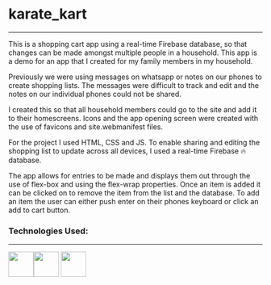 # karate_kart
<hr>
This is a shopping cart app using a real-time Firebase database, so that changes can be made amongst multiple people in a household.
This app is a demo for an app that I created for my family members in my household.

Previously we were using messages on whatsapp or notes on our phones to create shopping lists. 
The messages were difficult to track and edit and the notes on our individual phones could not be shared. 

I created this so that all household members could go to the site and add it to their homescreens. 
Icons and the app opening screen were created with the use of favicons and site.webmanifest files. 

For the project I used HTML, CSS and JS. 
To enable sharing and editing the shopping list to update across all devices, I used a real-time Firebase 🔥 database. 

The app allows for entries to be made and displays them out through the use of flex-box and using the flex-wrap properties. 
Once an item is added it can be clicked on to remove the item from the list and the database. 
To add an item the user can either push enter on their phones keyboard or click an add to cart button. 

### Technologies Used: 
<hr>
<div style="display:flex, justify-content:center">
<img height=50 src="https://cdn.jsdelivr.net/gh/devicons/devicon/icons/html5/html5-original.svg" /><img height=50 src="https://cdn.jsdelivr.net/gh/devicons/devicon/icons/css3/css3-original.svg" />

<img height=50 src="https://cdn.jsdelivr.net/gh/devicons/devicon/icons/javascript/javascript-original.svg" />
</div>

